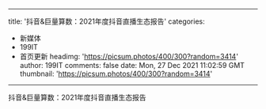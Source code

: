
---
title: '抖音&巨量算数：2021年度抖音直播生态报告'
categories: 
 - 新媒体
 - 199IT
 - 首页更新
headimg: 'https://picsum.photos/400/300?random=3414'
author: 199IT
comments: false
date: Mon, 27 Dec 2021 11:02:59 GMT
thumbnail: 'https://picsum.photos/400/300?random=3414'
---

<div>   
抖音&巨量算数：2021年度抖音直播生态报告  
</div>
            